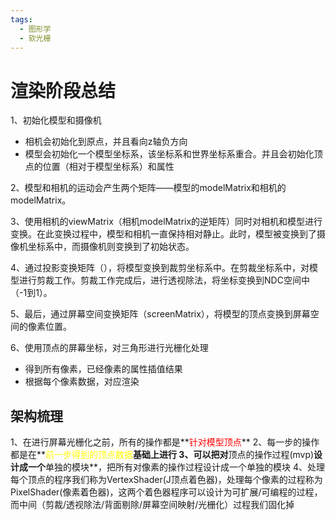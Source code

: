 ```yaml
---
tags:
  - 图形学
  - 软光栅
---
```

# 渲染阶段总结

1、初始化模型和摄像机
- 相机会初始化到原点，并且看向z轴负方向
- 模型会初始化一个模型坐标系，该坐标系和世界坐标系重合。并且会初始化顶点的位置（相对于模型坐标系）和属性

2、模型和相机的运动会产生两个矩阵——模型的modelMatrix和相机的modelMatrix。

3、使用相机的viewMatrix（相机modelMatrix的逆矩阵）同时对相机和模型进行变换。在此变换过程中，模型和相机一直保持相对静止。此时，模型被变换到了摄像机坐标系中，而摄像机则变换到了初始状态。

4、通过投影变换矩阵（），将模型变换到裁剪坐标系中。在剪裁坐标系中，对模型进行剪裁工作。剪裁工作完成后，进行透视除法，将坐标变换到NDC空间中（-1到1）。

5、最后，通过屏幕空间变换矩阵（screenMatrix），将模型的顶点变换到屏幕空间的像素位置。

6、使用顶点的屏幕坐标，对三角形进行光栅化处理
- 得到所有像素，已经像素的属性插值结果
- 根据每个像素数据，对应渲染

## 架构梳理

1、在进行屏幕光栅化之前，所有的操作都是**<font color="#ff0000">针对模型顶点</font>**
2、每一步的操作都是在**<font color="#ffff00">前一步得到的顶点数据</font>**基础上进行
3、可以把对**顶点的操作过程(mvp)**设计成一个**单独的模块**，把所有对像素的操作过程设计成一个单独的模块
4、处理每个顶点的程序我们称为VertexShader(J顶点着色器)，处理每个像素的过程称为PixelShader(像素着色器)，这两个着色器程序可以设计为可扩展/可编程的过程，而中间（剪裁/透视除法/背面剔除/屏幕空间映射/光栅化）过程我们固化掉